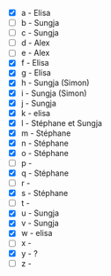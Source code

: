 * [x] a - Elisa 
* [ ] b - Sungja 
* [ ] c - Sungja 
* [ ] d - Alex 
* [ ] e - Alex 
* [x] f - Elisa 
* [x] g - Elisa 
* [x] h - Sungja (Simon)
* [x] i - Sungja (Simon) 
* [x] j - Sungja
* [x] k - elisa
* [x] l - Stéphane et Sungja
* [x] m - Stéphane
* [x] n - Stéphane
* [x] o - Stéphane
* [ ] p - 
* [x] q - Stéphane
* [ ] r - 
* [x] s - Stéphane
* [ ] t - 
* [x] u - Sungja
* [x] v - Sungja
* [x] w - elisa
* [ ] x - 
* [x] y - ?
* [ ] z - 
